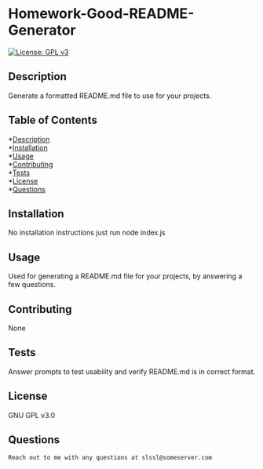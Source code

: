 
# **Homework-Good-README-Generator**

[![License: GPL v3](https://img.shields.io/badge/License-GPLv3-blue.svg)](https://www.gnu.org/licenses/gpl-3.0)

## Description 
Generate a formatted README.md file to use for your projects.

## Table of Contents	 

*[Description](#description)  
*[Installation](#installation)  
*[Usage](#usage)  
*[Contributing](#contributing)  
*[Tests](#tests)  
*[License](#license)  
*[Questions](#questions)  

## Installation  	
No installation instructions just run node index.js 


## Usage			
Used for generating a README.md file for your projects, by answering a few questions.


## Contributing	
None 


## Tests			
Answer prompts to test usability and verify README.md is in correct format.


## License 		
GNU GPL v3.0 
    

## Questions 
	Reach out to me with any questions at slssl@someserver.com

